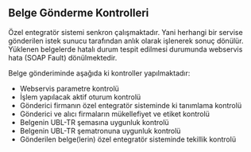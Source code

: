 ## Belge Gönderme Kontrolleri
Özel entegratör sistemi senkron çalışmaktadır. Yani herhangi bir servise gönderilen istek sunucu tarafından anlık olarak işlenerek sonuç dönülür. Yüklenen belgelerde hatalı durum tespit edilmesi durumunda webservis hata (SOAP Fault) dönülmektedir.

Belge gönderiminde aşağıda ki kontroller yapılmaktadır:

* Webservis parametre kontrolü
* İşlem yapılacak aktif oturum kontrolü
* Gönderici firmanın özel entegratör sisteminde ki tanımlama kontrolü
* Gönderici ve alıcı firmaların mükellefiyet ve etiket kontrolü
* Belgenin UBL-TR şemasına uygunluk kontrolü
* Belgenin UBL-TR şematronuna uygunluk kontrolü
* Gönderilen belge(lerin) özel entegratör sisteminde tekillik kontrolü
